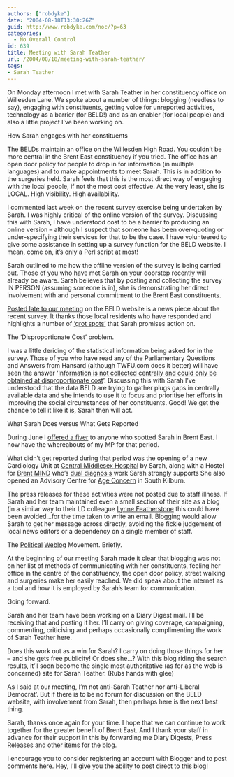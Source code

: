 ```yaml
---
authors: ["robdyke"]
date: "2004-08-18T13:30:26Z"
guid: http://www.robdyke.com/noc/?p=63
categories:
  - No Overall Control
id: 639
title: Meeting with Sarah Teather
url: /2004/08/18/meeting-with-sarah-teather/
tags:
- Sarah Teather
---
```

On Monday afternoon I met with Sarah Teather in her constituency office on Willesden Lane. We spoke about a number of things: blogging (needless to say), engaging with constituents, getting voice for unreported activities, technology as a barrier (for BELD!) and as an enabler (for local people) and also a little project I’ve been working on.

How Sarah engages with her constituents
  
The BELDs maintain an office on the Willesden High Road. You couldn’t be more central in the Brent East constituency if you tried. The office has an open door policy for people to drop in for information (in multiple languages) and to make appointments to meet Sarah. This is in addition to the surgeries held. Sarah feels that this is the most direct way of engaging with the local people, if not the most cost effective. At the very least, she is LOCAL. High visibility. High availability.

I commented last week on the recent survey exercise being undertaken by Sarah. I was highly critical of the online version of the survey. Discussing this with Sarah, I have understood cost to be a barrier to producing an online version – although I suspect that someone has been over-quoting or under-specifying their services for that to be the case. I have volunteered to give some assistance in setting up a survey function for the BELD website. I mean, come on, it’s only a Perl script at most!

Sarah outlined to me how the offline version of the survey is being carried out. Those of you who have met Sarah on your doorstep recently will already be aware. Sarah believes that by posting and collecting the survey IN PERSON (assuming someone is in), she is demonstrating her direct involvement with and personal commitment to the Brent East constituents.

[Posted late to our meeting](http://www.brentlibdems.org.uk/news/153.html) on the BELD website is a news piece about the recent survey. It thanks those local residents who have responded and highlights a number of [‘grot spots’](http://www.brentlibdems.org.uk/photos/) that Sarah promises action on.

The ‘Disproportionate Cost’ problem.
  
I was a little deriding of the statistical information being asked for in the survey. Those of you who have read any of the Parliamentary Questions and Answers from Hansard (although TWFU.com does it better) will have seen the answer ‘[Information is not collected centrally and could only be obtained at disproportionate cost](http://www.theyworkforyou.com/wrans/?id=2004-04-01.1620W.6&s=disproportionate+cost+obtained+information#g1621W.0)’. Discussing this with Sarah I’ve understood that the data BELD are trying to gather plugs gaps in centrally available data and she intends to use it to focus and prioritise her efforts in improving the social circumstances of her constituents. Good! We get the chance to tell it like it is, Sarah then will act.

What Sarah Does versus What Gets Reported
  
During June I [offered a fiver](http://sarah-teather-mp.blogspot.com/2004/07/where-is-my-mp.html) to anyone who spotted Sarah in Brent East. I now have the whereabouts of my MP for that period.

What didn’t get reported during that period was the opening of a new Cardiology Unit at [Central Middlesex Hospital](http://www.nwlh.nhs.uk/) by Sarah, along with a Hostel for [Brent MIND](http://www.brentmind.com/) who’s [dual diagnosis](http://www.brentmind.com/faqs.asp#dualdiagnosishousing) work Sarah strongly supports She also opened an Advisory Centre for [Age Concern](http://www.ageconcern.org/) in South Kilburn. 

The press releases for these activities were not posted due to staff illness. If Sarah and her team maintained even a small section of their site as a blog (in a similar way to their LD colleague [Lynne Featherstone](http://www.lynnefeatherstone.org/blog.htm) this could have been avoided...for the time taken to write an email. Blogging would allow Sarah to get her message across directly, avoiding the fickle judgement of local news editors or a dependency on a single member of staff.

The [Political](http://www.bloggerheads.com/politicians.asp) [Weblog](http://www.bloggerheads.com/mps_weblogs.asp) Movement. Briefly.
  
At the beginning of our meeting Sarah made it clear that blogging was not on her list of methods of communicating with her constituents, feeling her office in the centre of the constituency, the open door policy, street walking and surgeries make her easily reached. We did speak about the internet as a tool and how it is employed by Sarah’s team for communication.

Going forward.
  
Sarah and her team have been working on a Diary Digest mail. I’ll be receiving that and posting it her. I’ll carry on giving coverage, campaigning, commenting, criticising and perhaps occasionally complimenting the work of Sarah Teather here.

Does this work out as a win for Sarah? I carry on doing those things for her – and she gets free publicity! Or does she...? With this blog riding the search results, it’ll soon become the single most authoritative (as for as the web is concerned) site for Sarah Teather. (Rubs hands with glee)

As I said at our meeting, I’m not anti-Sarah Teather nor anti-Liberal Democrat’. But if there is to be no forum for discussion on the BELD website, with involvement from Sarah, then perhaps here is the next best thing.

Sarah, thanks once again for your time. I hope that we can continue to work together for the greater benefit of Brent East. And I thank your staff in advance for their support in this by forwarding me Diary Digests, Press Releases and other items for the blog.

I encourage you to consider registering an account with Blogger and to post comments here. Hey, I'll give you the ability to post direct to this blog!